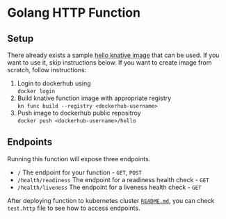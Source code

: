 # Golang HTTP Function

## Setup

There already exists a sample [hello knative image](https://hub.docker.com/r/notnew77/hello) that can be used. If you want to use it, skip instructions below. If you want to create image from scratch, follow instructions:

1. Login to dockerhub using  
   `docker login`
2. Build knative function image with appropriate registry  
   `kn func build --registry <dockerhub-username>`
3. Push image to dockerhub public repositroy  
   `docker push <dockerhub-username>/hello`

## Endpoints

Running this function will expose three endpoints.

- `/` The endpoint for your function - `GET`, `POST`
- `/health/readiness` The endpoint for a readiness health check - `GET`
- `/health/liveness` The endpoint for a liveness health check - `GET`

After deploying function to kubernetes cluster [`README.md`](../../kubernetes/README.md), you can check `test.http` file to see how to access endpoints.